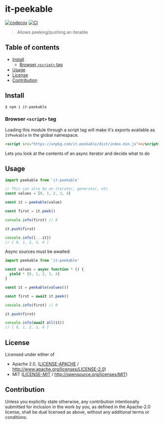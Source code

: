 # it-peekable <!-- omit in toc -->

[![codecov](https://img.shields.io/codecov/c/github/achingbrain/it.svg?style=flat-square)](https://codecov.io/gh/achingbrain/it)
[![CI](https://img.shields.io/github/actions/workflow/status/achingbrain/it/js-test-and-release.yml?branch=master\&style=flat-square)](https://github.com/achingbrain/it/actions/workflows/js-test-and-release.yml?query=branch%3Amaster)

> Allows peeking/pushing an iterable

## Table of contents <!-- omit in toc -->

- [Install](#install)
  - [Browser `<script>` tag](#browser-script-tag)
- [Usage](#usage)
- [License](#license)
- [Contribution](#contribution)

## Install

```console
$ npm i it-peekable
```

### Browser `<script>` tag

Loading this module through a script tag will make it's exports available as `ItPeekable` in the global namespace.

```html
<script src="https://unpkg.com/it-peekable/dist/index.min.js"></script>
```

Lets you look at the contents of an async iterator and decide what to do

## Usage

```javascript
import peekable from 'it-peekable'

// This can also be an iterator, generator, etc
const values = [0, 1, 2, 3, 4]

const it = peekable(value)

const first = it.peek()

console.info(first) // 0

it.push(first)

console.info([...it])
// [ 0, 1, 2, 3, 4 ]
```

Async sources must be awaited:

```javascript
import peekable from 'it-peekable'

const values = async function * () {
  yield * [0, 1, 2, 3, 4]
}

const it = peekable(values())

const first = await it.peek()

console.info(first) // 0

it.push(first)

console.info(await all(it))
// [ 0, 1, 2, 3, 4 ]
```

## License

Licensed under either of

- Apache 2.0, ([LICENSE-APACHE](LICENSE-APACHE) / <http://www.apache.org/licenses/LICENSE-2.0>)
- MIT ([LICENSE-MIT](LICENSE-MIT) / <http://opensource.org/licenses/MIT>)

## Contribution

Unless you explicitly state otherwise, any contribution intentionally submitted for inclusion in the work by you, as defined in the Apache-2.0 license, shall be dual licensed as above, without any additional terms or conditions.

